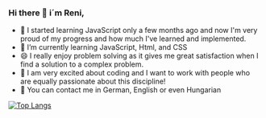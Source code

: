### Hi there 👋  i´m Reni,
- 🔭 I started learning JavaScript only a few months ago and now I'm very proud of my progress 
and how much I've learned and implemented. 
- 🌱 I’m currently learning JavaScript, Html, and CSS
- 😄 I really enjoy problem solving as it gives me great satisfaction when I find a solution to a complex problem.
- 👯 I am very excited about coding and I want to work with
people who are equally passionate about this discipline!
- 💬 You can contact me in German, English or even Hungarian

[![Top Langs](https://github-readme-stats.vercel.app/api/top-langs/?username=ReniIrinyi&lnags_count=8&theme=nord)](https://github.com/anuraghazra/github-readme-stats)

